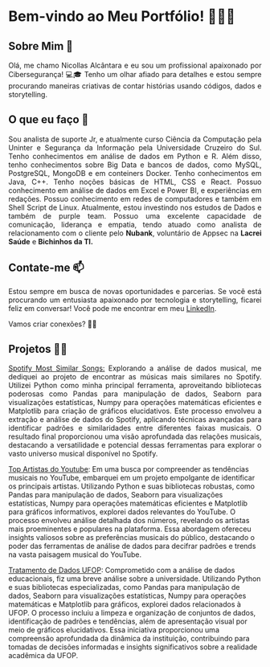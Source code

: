 <!DOCTYPE html>
<html lang="en">

<head>
    <meta charset="UTF-8">
    <meta name="viewport" content="width=device-width, initial-scale=1.0">
</head>

<body>
    <div class="container">
        <h1>Bem-vindo ao Meu Portfólio! 👩‍💻📰</h1>
        <h2>Sobre Mim 🌟</h2>
        <p style="text-align: justify;"> Olá, me chamo Nicollas Alcântara e eu sou um profissional apaixonado por Cibersegurança! 💻🎓 Tenho um olhar afiado para detalhes e
            estou sempre procurando maneiras criativas de contar histórias usando códigos, dados e storytelling.</p>
        <h2> O que eu faço 🚀</h2>
        <p style="text-align: justify;"> Sou analista de suporte Jr, e atualmente curso Ciência da Computação pela Uninter e Segurança da Informação pela Universidade Cruzeiro do Sul. Tenho conhecimentos em análise de dados em Python e R. Além disso, tenho conhecimentos sobre Big Data e bancos de dados, como MySQL, PostgreSQL, MongoDB e em conteiners Docker. Tenho conhecimentos em Java, C++. Tenho noções básicas de HTML, CSS e React. Possuo conhecimento em análise de dados em Excel e Power BI, e experiências em redações. Possuo conhecimento em redes de computadores e também em Shell Script de Linux. Atualmente, estou investindo nos estudos de Dados e também de purple team. Possuo uma excelente capacidade de comunicação, liderança e empatia, tendo atuado como analista de relacionamento com o cliente pelo <b>Nubank</b>, voluntário de Appsec na <b>Lacrei Saúde</b> e <b>Bichinhos da TI.</b> </p>
        <h2>Contate-me 📫</h2>
        <p style="text-align: justify;" >Estou sempre em busca de novas oportunidades e parcerias. Se você está procurando um entusiasta
            apaixonado por tecnologia e storytelling, ficarei feliz em conversar! Você pode me encontrar em meu <a
                href="https://www.linkedin.com/in/nicollas-alc%C3%A2ntara-8650b5132/">LinkedIn</a>.</p>
        <p>Vamos criar conexões? 🌟✨</p><p><i class="fa-brands fa-linkedin"></i></p>
        <h2> Projetos 👩‍💻 </h2>
        <p style="text-align: justify;" ><a href="https://github.com/niklaz4/portfolio/tree/main/Spotify%20Most%20Similar%20Songs">Spotify Most Similar Songs:</a> Explorando a análise de dados musical, me dediquei ao projeto de encontrar as músicas mais similares no Spotify. Utilizei Python como minha principal ferramenta, aproveitando bibliotecas poderosas como Pandas para manipulação de dados, Seaborn para visualizações estatísticas, Numpy para operações matemáticas eficientes e Matplotlib para criação de gráficos elucidativos. Este processo envolveu a extração e análise de dados do Spotify, aplicando técnicas avançadas para identificar padrões e similaridades entre diferentes faixas musicais. O resultado final proporcionou uma visão aprofundada das relações musicais, destacando a versatilidade e potencial dessas ferramentas para explorar o vasto universo musical disponível no Spotify. <p><a href="https://github.com/niklaz4/portfolio/tree/main/Top%20Youtube%20Artist">Top Artistas do Youtube</a>: Em uma busca por compreender as tendências musicais no YouTube, embarquei em um projeto empolgante de identificar os principais artistas. Utilizando Python e suas bibliotecas robustas, como Pandas para manipulação de dados, Seaborn para visualizações estatísticas, Numpy para operações matemáticas eficientes e Matplotlib para gráficos informativos, explorei dados relevantes do YouTube. O processo envolveu análise detalhada dos números, revelando os artistas mais proeminentes e populares na plataforma. Essa abordagem ofereceu insights valiosos sobre as preferências musicais do público, destacando o poder das ferramentas de análise de dados para decifrar padrões e trends na vasta paisagem musical do YouTube.</p><p><a href="https://github.com/niklaz4/portfolio/tree/main/tratamento%20de%20dados%20UFOP">Tratamento de Dados UFOP</a>: Comprometido com a análise de dados educacionais, fiz uma breve análise sobre a universidade. Utilizando Python e suas bibliotecas especializadas, como Pandas para manipulação de dados, Seaborn para visualizações estatísticas, Numpy para operações matemáticas e Matplotlib para gráficos, explorei dados relacionados à UFOP. O processo incluiu a limpeza e organização de conjuntos de dados, identificação de padrões e tendências, além de apresentação visual por meio de gráficos elucidativos. Essa iniciativa proporcionou uma compreensão aprofundada da dinâmica da instituição, contribuindo para tomadas de decisões informadas e insights significativos sobre a realidade acadêmica da UFOP.</p></p>
    </div>
</body>

</html>
